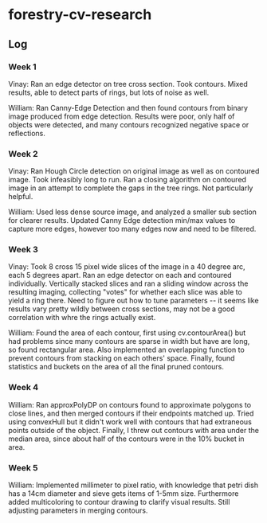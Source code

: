 # forestry-cv-research

## Log

### Week 1
Vinay: Ran an edge detector on tree cross section. Took contours. Mixed results, able to detect parts of rings, but lots of noise as well.

William: Ran Canny-Edge Detection and then found contours from binary image produced from edge detection. Results were poor, only half of objects were detected, and many contours recognized negative space or reflections.

### Week 2
Vinay: Ran Hough Circle detection on original image as well as on contoured image. Took infeasibly long to run. Ran a closing algorithm on contoured image in an attempt to complete the gaps in the tree rings. Not particularly helpful.

William: Used less dense source image, and analyzed a smaller sub section for clearer results. Updated Canny Edge detection min/max values to capture more edges, however too many edges now and need to be filtered.

### Week 3
Vinay: Took 8 cross 15 pixel wide slices of the image in a 40 degree arc, each 5 degrees apart. Ran an edge detector on each and contoured individually. Vertically stacked slices and ran a sliding window across the resulting imaging, collecting "votes" for whether each slice was able to yield a ring there. Need to figure out how to tune parameters -- it seems like results vary pretty wildly between cross sections, may not be a good correlation with whre the rings actually exist.

William: Found the area of each contour, first using cv.contourArea() but had problems since many contours are sparse in width but have are long, so found rectangular area. Also implemented an overlapping function to prevent contours from stacking on each others' space. Finally, found statistics and buckets on the area of all the final pruned contours.

### Week 4
William: Ran approxPolyDP on contours found to approximate polygons to close lines, and then merged contours if their endpoints matched up. Tried using convexHull but it didn't work well with contours that had extraneous points outside of the object. Finally, I threw out contours with area under the median area, since about half of the contours were in the 10% bucket in area.

### Week 5
William: Implemented millimeter to pixel ratio, with knowledge that petri dish has a 14cm diameter and sieve gets items of 1-5mm size. Furthermore added multicoloring to contour drawing to clarify visual results. Still adjusting parameters in merging contours.
